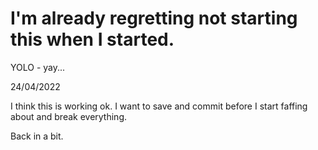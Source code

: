 # I'm already regretting not starting this when I started.

YOLO - yay...

24/04/2022

I think this is working ok. I want to save and commit before I start faffing about and break everything.

Back in a bit.
